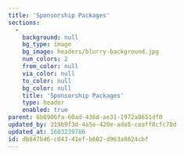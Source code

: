 ```yaml
---
title: 'Sponsorship Packages'
sections:
  -
    background: null
    bg_type: image
    bg_image: headers/blurry-background.jpg
    num_colors: 2
    from_color: null
    via_color: null
    to_color: null
    bg_color: null
    title: 'Sponsorship Packages'
    type: header
    enabled: true
parent: 6b6906fa-60ad-436d-ae31-1972a8651df0
updated_by: 319b9f3d-4a5e-420e-ade8-ceaff8cfc78d
updated_at: 1603239786
id: db847b46-c043-41ef-b602-d963a8624cbf
---
```

